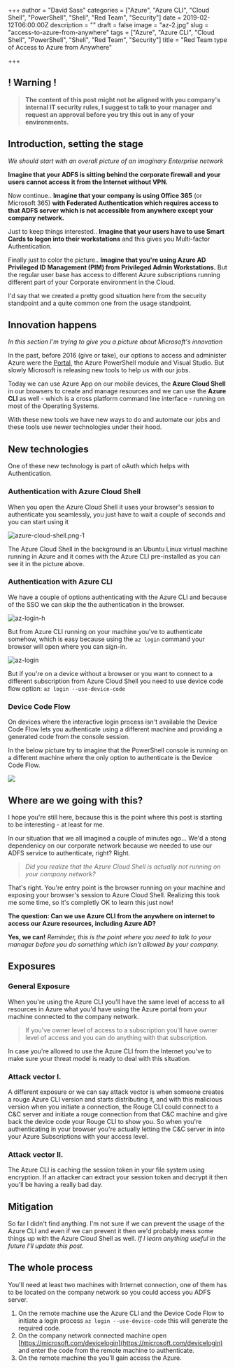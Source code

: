 +++
author = "David Sass"
categories = ["Azure", "Azure CLI", "Cloud Shell", "PowerShell", "Shell", "Red Team", "Security"]
date = 2019-02-12T06:00:00Z
description = ""
draft = false
image = "az-2.jpg"
slug = "access-to-azure-from-anywhere"
tags = ["Azure", "Azure CLI", "Cloud Shell", "PowerShell", "Shell", "Red Team", "Security"]
title = "Red Team type of Access to Azure from Anywhere"

+++


## ! Warning !
> **The content of this post might not be aligned with you company's internal IT security rules, I suggest to talk to your manager and request an approval before you try this out in any of your environments.**

## Introduction, setting the stage
*We should start with an overall picture of an imaginary Enterprise network*

**Imagine that your ADFS is sitting behind the corporate firewall and your users cannot access it from the Internet without VPN.**

Now continue.. **Imagine that your company is using Office 365** (or Microsoft 365) **with Federated Authentication which requires access to that ADFS server which is not accessible from anywhere except your company network.**

Just to keep things interested.. **Imagine that your users have to use Smart Cards to logon into their workstations** and this gives you Multi-factor Authentication.

Finally just to color the picture.. **Imagine that you're using Azure AD Privileged ID Management (PIM) from Privileged Admin Workstations.** But the regular user base has access to different Azure subscriptions running different part of your Corporate environment in the Cloud.

I'd say that we created a pretty good situation here from the security standpoint and a quite common one from the usage standpoint.

## Innovation happens
*In this section I'm trying to give you a picture about Microsoft's innovation*

In the past, before 2016 (give or take), our options to access and administer Azure were the [Portal](https://portal.azure.com), the Azure PowerShell module and Visual Studio. But slowly Microsoft is releasing new tools to help us with our jobs. 

Today we can use Azure App on our mobile devices, the **Azure Cloud Shell** in our browsers to create and manage resources and we can use the **Azure CLI** as well - which is a cross platform command line interface - running on most of the Operating Systems.

With these new tools we have new ways to do and automate our jobs and these tools use newer technologies under their hood.

## New technologies
One of these new technology is part of oAuth which helps with Authentication.

### Authentication with Azure Cloud Shell
When you open the Azure Cloud Shell it uses your browser's session to authenticate you seamlessly, you just have to wait a couple of seconds and you can start using it

![azure-cloud-shell.png-1](azure-cloud-shell.png-1.jpg)

The Azure Cloud Shell in the background is an Ubuntu Linux virtual machine running in Azure and it comes with the Azure CLI pre-installed as you can see it in the picture above. 

### Authentication with Azure CLI
We have a couple of options authenticating with the Azure CLI and because of the SSO we can skip the the authentication in the browser.

![az-login-h](az-login-h.jpg)

But from Azure CLI running on your machine you've to authenticate somehow, which is easy because using the `az login` command your browser will open where you can sign-in.

![az-login](az-login.jpg)

But if you're on a device without a browser or you want to connect to a different subscription from Azure Cloud Shell you need to use device code flow option:
`az login --use-device-code`

### Device Code Flow
On devices where the interactive login process isn't available the Device Code Flow lets you authenticate using a different machine and providing a generated code from the console session.

In the below picture try to imagine that the PowerShell console is running on a different machine where the only option to authenticate is the Device Code Flow.

![](az-login-device-code.jpg)

## Where are we going with this?
I hope you're still here, because this is the point where this post is starting to be interesting - at least for me.

In our situation that we all imagined a couple of minutes ago... We'd a stong dependenicy on our corporate network because we needed to use our ADFS service to authenticate, right? Right.

> *Did you realize that the Azure Cloud Shell is actually not running on your company network?* 

That's right. You're entry point is the browser running on your machine and exposing your browser's session to Azure Cloud Shell. Realizing this took me some time, so it's completly OK to learn this just now!

**The question: Can we use Azure CLI from the anywhere on internet to access our Azure resources, including Azure AD?**

**Yes, we can!** *Reminder, this is the point where you need to talk to your manager before you do something which isn't allowed by your company.*

## Exposures
### General Exposure
When you're using the Azure CLI you'll have the same level of access to all resources in Azure what you'd have using the Azure portal from your machine connected to the company network.
> If you've owner level of access to a subscription you'll have owner level of access and you can do anything with that subscription.

In case you're allowed to use the Azure CLI from the Internet you've to make sure your threat model is ready to deal with this situation.
### Attack vector I.
A different exposure or we can say attack vector is when someone creates a rouge Azure CLI version and starts distributing it, and with this malicious version when you initiate a connection, the Rouge CLI could connect to a C&C server and initiate a rouge connection from that C&C machine and give back the device code your Rouge CLI to show you. So when you're authenticating in your browser you're actually letting the C&C server in into your Azure Subscriptions with your access level.  
### Attack vector II.
The Azure CLI is caching the session token in your file system using encryption. If an attacker can extract your session token and decrypt it then you'll be having a really bad day.

## Mitigation
So far I didn't find anything. I'm not sure if we can prevent the usage of the Azure CLI and even if we can prevent it then we'd probably mess some things up with the Azure Cloud Shell as well.
*If I learn anything useful in the future I'll update this post.* 

## The whole process
You'll need at least two machines with Internet connection, one of them has to be located on the company network so you could access you ADFS server.
1. On the remote machine use the Azure CLI and the Device Code Flow to initiate a login process `az login --use-device-code` this will generate the required code.
2. On the company network connected machine open [https://microsoft.com/devicelogin](https://microsoft.com/devicelogin) and enter the code from the remote machine to authenticate.
3. On the remote machine the you'll gain access the Azure.



